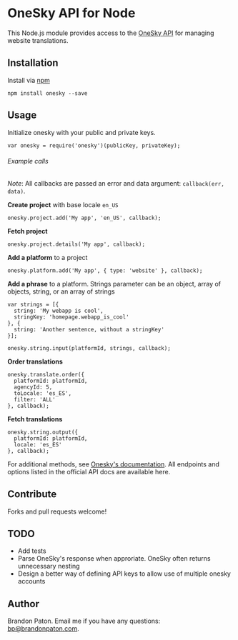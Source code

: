 OneSky API for Node
===========

This Node.js module provides access to the [OneSky API](http://developer.oneskyapp.com/api) for managing website translations.

Installation
----------

Install via [npm](http://npmjs.org/)

    npm install onesky --save

Usage
----------

Initialize onesky with your public and private keys.

    var onesky = require('onesky')(publicKey, privateKey);



###### Example calls  


*Note*: All callbacks are passed an error and data argument: `callback(err, data)`.



**Create project** with base locale `en_US`

    onesky.project.add('My app', 'en_US', callback);



**Fetch project**

    onesky.project.details('My app', callback);



**Add a platform** to a project

    onesky.platform.add('My app', { type: 'website' }, callback);



**Add a phrase** to a platform. Strings parameter can be an object, array of objects, string, or an array of strings

    var strings = [{
      string: 'My webapp is cool',
      stringKey: 'homepage.webapp_is_cool'
    }, {
      string: 'Another sentence, without a stringKey'
    }];

    onesky.string.input(platformId, strings, callback);



**Order translations**

    onesky.translate.order({
      platformId: platformId,
      agencyId: 5,
      toLocale: 'es_ES',
      filter: 'ALL'
    }, callback);



**Fetch translations**

    onesky.string.output({
      platformId: platformId,
      locale: 'es_ES'
    }, callback);

For additional methods, see [Onesky's documentation](http://developer.oneskyapp.com/api). All endpoints and options listed in the official API docs are available here.

Contribute
----------

Forks and pull requests welcome!

TODO
----------
* Add tests
* Parse OneSky's response when approriate. OneSky often returns unnecessary nesting
* Design a better way of defining API keys to allow use of multiple onesky accounts

Author
----------

Brandon Paton. Email me if you have any questions: [bp@brandonpaton.com](mailto:bp@brandonpaton.com).
